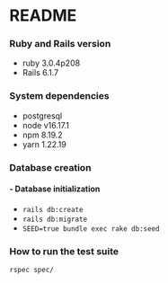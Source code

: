 # README

### Ruby and Rails version

- ruby 3.0.4p208
- Rails 6.1.7

### System dependencies

- postgresql
- node v16.17.1
- npm 8.19.2
- yarn 1.22.19

### Database creation

#### - Database initialization

- `rails db:create`
- `rails db:migrate`
- `SEED=true bundle exec rake db:seed`

### How to run the test suite

`rspec spec/`
